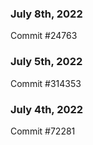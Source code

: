 ### July 8th, 2022

Commit #24763

### July 5th, 2022

Commit #314353


### July 4th, 2022

Commit #72281
